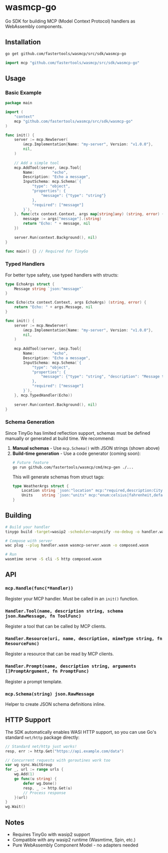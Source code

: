 # wasmcp-go

Go SDK for building MCP (Model Context Protocol) handlers as WebAssembly components.

## Installation

```bash
go get github.com/fastertools/wasmcp/src/sdk/wasmcp-go
```

```go
import mcp "github.com/fastertools/wasmcp/src/sdk/wasmcp-go"
```

## Usage

### Basic Example

```go
package main

import (
    "context"
    mcp "github.com/fastertools/wasmcp/src/sdk/wasmcp-go"
)

func init() {
    server := mcp.NewServer(
        &mcp.Implementation{Name: "my-server", Version: "v1.0.0"},
        nil,
    )
    
    // Add a simple tool
    mcp.AddTool(server, &mcp.Tool{
        Name:        "echo",
        Description: "Echo a message",
        InputSchema: mcp.Schema(`{
            "type": "object",
            "properties": {
                "message": {"type": "string"}
            },
            "required": ["message"]
        }`),
    }, func(ctx context.Context, args map[string]any) (string, error) {
        message := args["message"].(string)
        return "Echo: " + message, nil
    })
    
    server.Run(context.Background(), nil)
}

func main() {} // Required for TinyGo
```

### Typed Handlers

For better type safety, use typed handlers with structs:

```go
type EchoArgs struct {
    Message string `json:"message"`
}

func Echo(ctx context.Context, args EchoArgs) (string, error) {
    return "Echo: " + args.Message, nil
}

func init() {
    server := mcp.NewServer(
        &mcp.Implementation{Name: "my-server", Version: "v1.0.0"},
        nil,
    )
    
    mcp.AddTool(server, &mcp.Tool{
        Name:        "echo",
        Description: "Echo a message",
        InputSchema: mcp.Schema(`{
            "type": "object",
            "properties": {
                "message": {"type": "string", "description": "Message to echo"}
            },
            "required": ["message"]
        }`),
    }, mcp.TypedHandler(Echo))
    
    server.Run(context.Background(), nil)
}
```

### Schema Generation

Since TinyGo has limited reflection support, schemas must be defined manually or generated at build time. We recommend:

1. **Manual schemas** - Use `mcp.Schema()` with JSON strings (shown above)
2. **Build-time generation** - Use a code generator (coming soon):
   ```bash
   # Future feature
   go run github.com/fastertools/wasmcp/cmd/mcp-gen ./...
   ```
   This will generate schemas from struct tags:
   ```go
   type WeatherArgs struct {
       Location string `json:"location" mcp:"required,description:City name"`
       Units    string `json:"units" mcp:"enum:celsius|fahrenheit,default:celsius"`
   }
   ```

## Building

```bash
# Build your handler
tinygo build -target=wasip2 -scheduler=asyncify -no-debug -o handler.wasm main.go

# Compose with server
wac plug --plug handler.wasm wasmcp-server.wasm -o composed.wasm

# Run
wasmtime serve -S cli -S http composed.wasm
```

## API

### `mcp.Handle(func(*Handler))`

Register your MCP handler. Must be called in an `init()` function.

### `Handler.Tool(name, description string, schema json.RawMessage, fn ToolFunc)`

Register a tool that can be called by MCP clients.

### `Handler.Resource(uri, name, description, mimeType string, fn ResourceFunc)`

Register a resource that can be read by MCP clients.

### `Handler.Prompt(name, description string, arguments []PromptArgument, fn PromptFunc)`

Register a prompt template.

### `mcp.Schema(string) json.RawMessage`

Helper to create JSON schema definitions inline.

## HTTP Support

The SDK automatically enables WASI HTTP support, so you can use Go's standard `net/http` package directly:

```go
// Standard net/http just works!
resp, err := http.Get("https://api.example.com/data")

// Concurrent requests with goroutines work too
var wg sync.WaitGroup
for _, url := range urls {
    wg.Add(1)
    go func(u string) {
        defer wg.Done()
        resp, _ := http.Get(u)
        // Process response
    }(url)
}
wg.Wait()
```

## Notes

- Requires TinyGo with wasip2 support
- Compatible with any wasip2 runtime (Wasmtime, Spin, etc.)
- Pure WebAssembly Component Model - no adapters needed